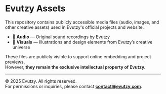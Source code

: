 # Evutzy Assets

This repository contains publicly accessible media files (audio, images, and other creative assets) used in Evutzy's official projects and website.

- 🎵 **Audio** — Original sound recordings by Evutzy  
- 🎨 **Visuals** — Illustrations and design elements from Evutzy’s creative universe  

These files are publicly visible to support online embedding and project previews.  
However, **they remain the exclusive intellectual property of Evutzy.**

---

© 2025 Evutzy. All rights reserved.  
For permissions or inquiries, please contact **contact@evutzy.com**.
